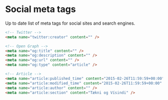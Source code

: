 
# Social meta tags

Up to date list of meta tags for social sites and search engines.

```html
<!-- Twitter -->
<meta name="twitter:creator" content="" />

<!-- Open Graph -->
<meta name="og:title" content="" />
<meta name="og:description" content="" />
<meta name="og:url" content="" />
<meta name="og:type" content="article" />

<!-- Article -->
<meta name="article:published_time" content="2015-02-26T11:59:59+00:00" />
<meta name="article:modified_time" content="2015-02-26T11:59:59+00:00" />
<meta name="article:author" content="" />
<meta name="article:section" content="Tækni og Vísindi" />
```
